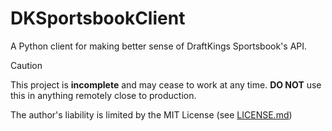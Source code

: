 # DKSportsbookClient
A Python client for making better sense of DraftKings Sportsbook's API.

> [!CAUTION]
> This project is **incomplete** and may cease to work at any time. **DO NOT** use this in anything remotely close to production.
>
> The author's liability is limited by the MIT License (see [LICENSE.md](LICENSE.md))